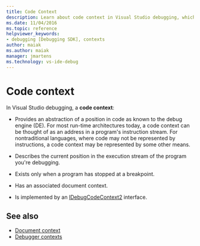 ```yaml
---
title: Code Context
description: Learn about code context in Visual Studio debugging, which describes a position in code which exists when a program has stopped at a breakpoint.
ms.date: 11/04/2016
ms.topic: reference
helpviewer_keywords:
- debugging [Debugging SDK], contexts
author: maiak
ms.author: maiak
manager: jmartens
ms.technology: vs-ide-debug
---
```

# Code context

In Visual Studio debugging, a **code context**:

- Provides an abstraction of a position in code as known to the debug engine (DE). For most run-time architectures today, a code context can be thought of as an address in a program's instruction stream. For nontraditional languages, where code may not be represented by instructions, a code context may be represented by some other means.

- Describes the current position in the execution stream of the program you're debugging.

- Exists only when a program has stopped at a breakpoint.

- Has an associated document context.

- Is implemented by an [IDebugCodeContext2](../../extensibility/debugger/reference/idebugcodecontext2.md) interface.

## See also
- [Document context](../../extensibility/debugger/document-context.md)
- [Debugger contexts](../../extensibility/debugger/debugger-contexts.md)
